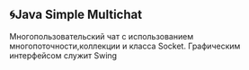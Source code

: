 :cyclone:Java Simple Multichat
-----------
Многопользовательский чат с использованием многопоточности,коллекции и класса Socket.
Графическим интерфейсом служит Swing
